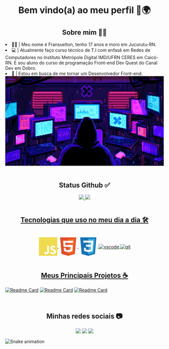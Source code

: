 <h1 align=center>Bem vindo(a) ao meu perfil 👋🌍</h1>

<h2 align=center>Sobre mim 🧑‍💻</h2>
<div class="sobre-mim">
<li>🙋‍♂️ | Meu nome é Fransuelton, tenho 17 anos e moro em Jucurutu-RN.
<li>💻 | Atualmente faço curso técnico de T.I com enfasê em Redes de Computadores no Instituto Metrópole Digital IMD/UFRN CERES em Caicó-RN. E sou aluno do curso de programação Front-end Dev Quest do Canal Dev em Dobro.
<li>🚀 | Estou em busca de me tornar um Desenvolvedor Front-end.
</div>
<div align=center><img src="./src/pixel-jeff-matrix-s.gif"></div>
<br>
  <h2 align=center>Status Github ✅</h2>
  <div align=center style="display: inline_block">
  <a href="https://github.com/fransuelton">
  <img height="180em" src="https://github-readme-stats.vercel.app/api?username=fransuelton&show_icons=true&theme=tokyonight&include_all_commits=true&count_private=true"/>
<img height="180em" src="https://github-readme-stats.vercel.app/api/top-langs/?username=fransuelton&layout=compact&langs_count=6&theme=tokyonight"/>
</div>
<br>
  
<h2 align="center">Tecnologias que uso no meu dia a dia 🛠️</h2>
  
<div style="display: inline_block" align=center><br>
  <img align="center" alt="Js" width=60 src="https://raw.githubusercontent.com/devicons/devicon/master/icons/javascript/javascript-plain.svg">
  <img align="center" alt="HTML" width="60" src="https://raw.githubusercontent.com/devicons/devicon/master/icons/html5/html5-original.svg">
  <img align="center" alt="CSS"  width="60" src="https://raw.githubusercontent.com/devicons/devicon/master/icons/css3/css3-original.svg">
  <img align="center" alt="vscode" width="60" src="https://cdn.jsdelivr.net/gh/devicons/devicon/icons/vscode/vscode-original.svg" />
  <img align="center" alt="git" width=60 src="https://cdn.jsdelivr.net/gh/devicons/devicon/icons/git/git-original.svg" />
</div>

<br>

<h2 align="center">Meus Principais Projetos ☕</h2>

[![Readme Card](https://github-readme-stats.vercel.app/api/pin/?username=fransuelton&repo=formulario-de-cadastro&theme=tokyonight)](https://github.com/Fransuelton/formulario-de-cadastro)
[![Readme Card](https://github-readme-stats.vercel.app/api/pin/?username=fransuelton&repo=calculadora-de-media&theme=tokyonight)](https://github.com/Fransuelton/calculadora-de-media)
[![Readme Card](https://github-readme-stats.vercel.app/api/pin/?username=fransuelton&repo=pagina-www&theme=tokyonight)](https://github.com/Fransuelton/pagina-www)

 <br>
 
<h2 align=center>Minhas redes sociais 📷</h2>
 
<div align=center> 
  <a href="https://instagram.com/elton_batista19" target="_blank"><img src="https://img.shields.io/badge/-Instagram-%23E4405F?style=for-the-badge&logo=instagram&logoColor=white" target="_blank"></a>
  <a href = "mailto:elton6103@gmail.com"><img src="https://img.shields.io/badge/Gmail-D14836?style=for-the-badge&logo=gmail&logoColor=white" target="_blank"></a>
  <a href="https://www.linkedin.com/in/fransuelton/" target="_blank"><img src="https://img.shields.io/badge/-LinkedIn-%230077B5?style=for-the-badge&logo=linkedin&logoColor=white" target="_blank"></a> 
</div>

![Snake animation](https://github.com/fransuelton/fransuelton/blob/output/github-contribution-grid-snake.svg)
